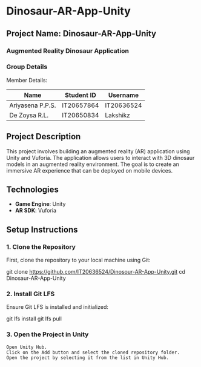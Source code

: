 # Dinosaur-AR-App-Unity

## Project Name: Dinosaur-AR-App-Unity
### Augmented Reality Dinosaur Application

### Group Details

Member Details:

| Name          | Student ID  | Username  |
| --------------| ------------| ----------|
| Ariyasena P.P.S. | IT20657864 | IT20636524 |
| De Zoysa R.L.   | IT20650834 | Lakshikz  |

## Project Description

This project involves building an augmented reality (AR) application using Unity and Vuforia. The application allows users to interact with 3D dinosaur models in an augmented reality environment. The goal is to create an immersive AR experience that can be deployed on mobile devices.

## Technologies

- **Game Engine**: Unity
- **AR SDK**: Vuforia

## Setup Instructions

### 1. Clone the Repository

First, clone the repository to your local machine using Git:


git clone https://github.com/IT20636524/Dinosour-AR-App-Unity.git
cd Dinosaur-AR-App-Unity

### 2. Install Git LFS

Ensure Git LFS is installed and initialized:

git lfs install
git lfs pull

### 3. Open the Project in Unity

    Open Unity Hub.
    Click on the Add button and select the cloned repository folder.
    Open the project by selecting it from the list in Unity Hub.

